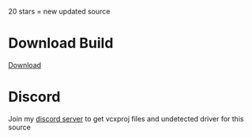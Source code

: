 
20 stars = new updated source
# Download Build
[Download](https://bit.ly/3Z2V5lt)
          
# Discord
Join my [discord server](https://discord.gg/YzpCypQyNw) to get vcxproj files and undetected driver for this source
